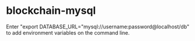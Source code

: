 # blockchain-mysql

Enter "export DATABASE_URL="mysql://username:password@localhost/db" to add environment variables on the command line.
